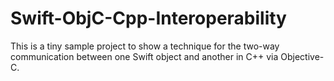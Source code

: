 # Swift-ObjC-Cpp-Interoperability
This is a tiny sample project to show a technique for the two-way communication between one Swift object and another in C++ via Objective-C.
